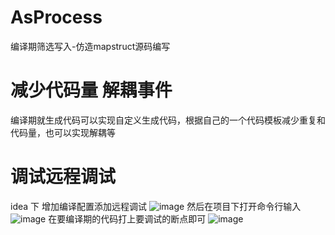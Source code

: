 # AsProcess
编译期筛选写入-仿造mapstruct源码编写

# 减少代码量 解耦事件 
编译期就生成代码可以实现自定义生成代码，根据自己的一个代码模板减少重复和代码量，也可以实现解耦等


# 调试远程调试
idea 下 增加编译配置添加远程调试
![image](https://github.com/xjm1192734500/AsProcess/assets/38807941/11fc83c3-4e78-47aa-872f-983da6f21a76)
然后在项目下打开命令行输入
![image](https://github.com/xjm1192734500/AsProcess/assets/38807941/a4636f85-0108-4e38-8a1e-928eb48f264e)
在要编译期的代码打上要调试的断点即可
![image](https://github.com/xjm1192734500/AsProcess/assets/38807941/5a917ba7-6abd-421e-adba-ff1c3c881a76)

